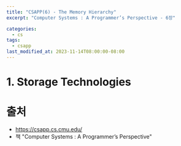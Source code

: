 ```yaml
---
title: "CSAPP(6) - The Memory Hierarchy"
excerpt: "Computer Systems : A Programmer’s Perspective - 6장"

categories:
  - cs
tags:
  - csapp
last_modified_at: 2023-11-14T08:00:00-08:00
---
```


# 1. Storage Technologies

# 출처
- https://csapp.cs.cmu.edu/   
- 책 "Computer Systems : A Programmer’s Perspective"